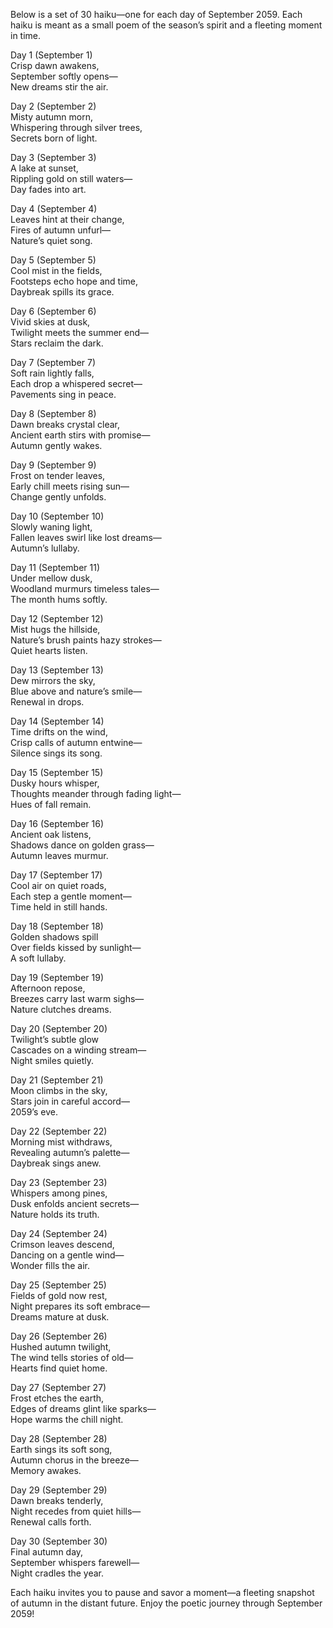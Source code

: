 Below is a set of 30 haiku—one for each day of September 2059. Each haiku is meant as a small poem of the season’s spirit and a fleeting moment in time.

Day 1 (September 1)  
Crisp dawn awakens,  
September softly opens—  
New dreams stir the air.

Day 2 (September 2)  
Misty autumn morn,  
Whispering through silver trees,  
Secrets born of light.

Day 3 (September 3)  
A lake at sunset,  
Rippling gold on still waters—  
Day fades into art.

Day 4 (September 4)  
Leaves hint at their change,  
Fires of autumn unfurl—  
Nature’s quiet song.

Day 5 (September 5)  
Cool mist in the fields,  
Footsteps echo hope and time,  
Daybreak spills its grace.

Day 6 (September 6)  
Vivid skies at dusk,  
Twilight meets the summer end—  
Stars reclaim the dark.

Day 7 (September 7)  
Soft rain lightly falls,  
Each drop a whispered secret—  
Pavements sing in peace.

Day 8 (September 8)  
Dawn breaks crystal clear,  
Ancient earth stirs with promise—  
Autumn gently wakes.

Day 9 (September 9)  
Frost on tender leaves,  
Early chill meets rising sun—  
Change gently unfolds.

Day 10 (September 10)  
Slowly waning light,  
Fallen leaves swirl like lost dreams—  
Autumn’s lullaby.

Day 11 (September 11)  
Under mellow dusk,  
Woodland murmurs timeless tales—  
The month hums softly.

Day 12 (September 12)  
Mist hugs the hillside,  
Nature’s brush paints hazy strokes—  
Quiet hearts listen.

Day 13 (September 13)  
Dew mirrors the sky,  
Blue above and nature’s smile—  
Renewal in drops.

Day 14 (September 14)  
Time drifts on the wind,  
Crisp calls of autumn entwine—  
Silence sings its song.

Day 15 (September 15)  
Dusky hours whisper,  
Thoughts meander through fading light—  
Hues of fall remain.

Day 16 (September 16)  
Ancient oak listens,  
Shadows dance on golden grass—  
Autumn leaves murmur.

Day 17 (September 17)  
Cool air on quiet roads,  
Each step a gentle moment—  
Time held in still hands.

Day 18 (September 18)  
Golden shadows spill  
Over fields kissed by sunlight—  
A soft lullaby.

Day 19 (September 19)  
Afternoon repose,  
Breezes carry last warm sighs—  
Nature clutches dreams.

Day 20 (September 20)  
Twilight’s subtle glow  
Cascades on a winding stream—  
Night smiles quietly.

Day 21 (September 21)  
Moon climbs in the sky,  
Stars join in careful accord—  
2059’s eve.

Day 22 (September 22)  
Morning mist withdraws,  
Revealing autumn’s palette—  
Daybreak sings anew.

Day 23 (September 23)  
Whispers among pines,  
Dusk enfolds ancient secrets—  
Nature holds its truth.

Day 24 (September 24)  
Crimson leaves descend,  
Dancing on a gentle wind—  
Wonder fills the air.

Day 25 (September 25)  
Fields of gold now rest,  
Night prepares its soft embrace—  
Dreams mature at dusk.

Day 26 (September 26)  
Hushed autumn twilight,  
The wind tells stories of old—  
Hearts find quiet home.

Day 27 (September 27)  
Frost etches the earth,  
Edges of dreams glint like sparks—  
Hope warms the chill night.

Day 28 (September 28)  
Earth sings its soft song,  
Autumn chorus in the breeze—  
Memory awakes.

Day 29 (September 29)  
Dawn breaks tenderly,  
Night recedes from quiet hills—  
Renewal calls forth.

Day 30 (September 30)  
Final autumn day,  
September whispers farewell—  
Night cradles the year.

Each haiku invites you to pause and savor a moment—a fleeting snapshot of autumn in the distant future. Enjoy the poetic journey through September 2059!
